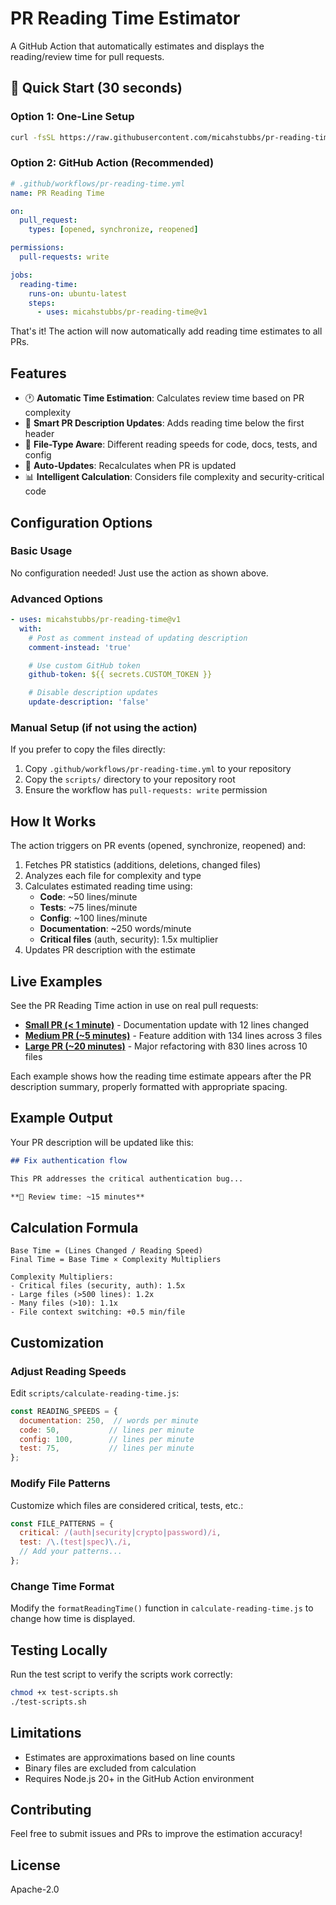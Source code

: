# PR Reading Time Estimator

A GitHub Action that automatically estimates and displays the reading/review time for pull requests.

## 🚀 Quick Start (30 seconds)

### Option 1: One-Line Setup
```bash
curl -fsSL https://raw.githubusercontent.com/micahstubbs/pr-reading-time/main/setup.sh | bash
```

### Option 2: GitHub Action (Recommended)
```yaml
# .github/workflows/pr-reading-time.yml
name: PR Reading Time

on:
  pull_request:
    types: [opened, synchronize, reopened]

permissions:
  pull-requests: write

jobs:
  reading-time:
    runs-on: ubuntu-latest
    steps:
      - uses: micahstubbs/pr-reading-time@v1
```

That's it! The action will now automatically add reading time estimates to all PRs.

## Features

- 🕐 **Automatic Time Estimation**: Calculates review time based on PR complexity
- 📝 **Smart PR Description Updates**: Adds reading time below the first header
- 🎯 **File-Type Aware**: Different reading speeds for code, docs, tests, and config
- 🔄 **Auto-Updates**: Recalculates when PR is updated
- 📊 **Intelligent Calculation**: Considers file complexity and security-critical code

## Configuration Options

### Basic Usage
No configuration needed! Just use the action as shown above.

### Advanced Options
```yaml
- uses: micahstubbs/pr-reading-time@v1
  with:
    # Post as comment instead of updating description
    comment-instead: 'true'

    # Use custom GitHub token
    github-token: ${{ secrets.CUSTOM_TOKEN }}

    # Disable description updates
    update-description: 'false'
```

### Manual Setup (if not using the action)

If you prefer to copy the files directly:

1. Copy `.github/workflows/pr-reading-time.yml` to your repository
2. Copy the `scripts/` directory to your repository root
3. Ensure the workflow has `pull-requests: write` permission

## How It Works

The action triggers on PR events (opened, synchronize, reopened) and:

1. Fetches PR statistics (additions, deletions, changed files)
2. Analyzes each file for complexity and type
3. Calculates estimated reading time using:
   - **Code**: ~50 lines/minute
   - **Tests**: ~75 lines/minute
   - **Config**: ~100 lines/minute
   - **Documentation**: ~250 words/minute
   - **Critical files** (auth, security): 1.5x multiplier
4. Updates PR description with the estimate

## Live Examples

See the PR Reading Time action in use on real pull requests:

- [**Small PR (< 1 minute)**](https://github.com/micahstubbs/pr-reading-time-example/pull/1) - Documentation update with 12 lines changed
- [**Medium PR (~5 minutes)**](https://github.com/micahstubbs/pr-reading-time-example/pull/2) - Feature addition with 134 lines across 3 files
- [**Large PR (~20 minutes)**](https://github.com/micahstubbs/pr-reading-time-example/pull/3) - Major refactoring with 830 lines across 10 files

Each example shows how the reading time estimate appears after the PR description summary, properly formatted with appropriate spacing.

## Example Output

Your PR description will be updated like this:

```markdown
## Fix authentication flow

This PR addresses the critical authentication bug...

**📖 Review time: ~15 minutes**
```

## Calculation Formula

```
Base Time = (Lines Changed / Reading Speed)
Final Time = Base Time × Complexity Multipliers

Complexity Multipliers:
- Critical files (security, auth): 1.5x
- Large files (>500 lines): 1.2x
- Many files (>10): 1.1x
- File context switching: +0.5 min/file
```

## Customization

### Adjust Reading Speeds

Edit `scripts/calculate-reading-time.js`:

```javascript
const READING_SPEEDS = {
  documentation: 250,  // words per minute
  code: 50,           // lines per minute
  config: 100,        // lines per minute
  test: 75,           // lines per minute
};
```

### Modify File Patterns

Customize which files are considered critical, tests, etc.:

```javascript
const FILE_PATTERNS = {
  critical: /(auth|security|crypto|password)/i,
  test: /\.(test|spec)\./i,
  // Add your patterns...
};
```

### Change Time Format

Modify the `formatReadingTime()` function in `calculate-reading-time.js` to change how time is displayed.

## Testing Locally

Run the test script to verify the scripts work correctly:

```bash
chmod +x test-scripts.sh
./test-scripts.sh
```

## Limitations

- Estimates are approximations based on line counts
- Binary files are excluded from calculation
- Requires Node.js 20+ in the GitHub Action environment

## Contributing

Feel free to submit issues and PRs to improve the estimation accuracy!

## License

Apache-2.0